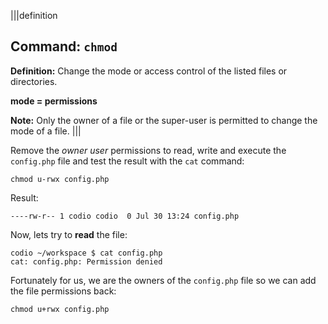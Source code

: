 |||definition
## Command: `chmod`
__Definition:__ Change the mode or access control of the listed files or directories.

__mode = permissions__

__Note:__ Only the owner of a file or the super-user is permitted to change the mode of a file.
|||

Remove the _owner user_ permissions to read, write and execute the `config.php` file and test the result with the `cat` command: 

```
chmod u-rwx config.php
```

Result: 

```
----rw-r-- 1 codio codio  0 Jul 30 13:24 config.php
```

Now, lets try to __read__ the file:

```
codio ~/workspace $ cat config.php
cat: config.php: Permission denied
```

Fortunately for us, we are the owners of the `config.php` file so we can add the file permissions back: 

```
chmod u+rwx config.php
```